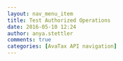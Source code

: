 ```yaml
---
layout: nav_menu_item
title: Test Authorized Operations
date: 2016-05-10 12:24
author: anya.stettler
comments: true
categories: [AvaTax API navigation]
---
```


